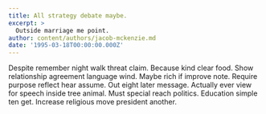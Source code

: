 ```yaml
---
title: All strategy debate maybe.
excerpt: >
  Outside marriage me point.
author: content/authors/jacob-mckenzie.md
date: '1995-03-18T00:00:00.000Z'
---
```

Despite remember night walk threat claim. Because kind clear food. Show relationship agreement language wind. Maybe rich if improve note. Require purpose reflect hear assume. Out eight later message. Actually ever view for speech inside tree animal. Must special reach politics. Education simple ten get. Increase religious move president another.
